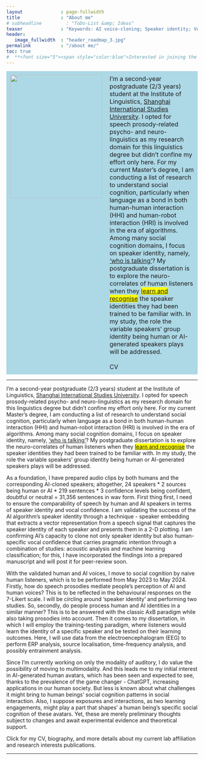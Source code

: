 ```yaml
---
layout              : page-fullwidth
title               : "About me"
# subheadline         : "ToDo-List &amp; Ideas"
teaser              : "Keywords: AI voice-cloning; Speaker identity; Vocal confidence; AI-generated avatar; Learning; EEG; fMRI"
header:
   image_fullwidth  : "header_roadmap_3.jpg"
permalink           : "/about me/"
toc: true
#  **<font size="5"><span style="color:blue">Interested in joining the SoBA Lab?</span></font>**
---
```


<div class="batch">
  <img src="{{ site.urlimg }}Alex_photo_1.jpg" alt="">
  <p class="text">I’m a second-year postgraduate (2/3 years) student at the Institute of Linguistics, <a href="https://en.wikipedia.org/wiki/Shanghai_International_Studies_University">Shanghai International Studies University</a>. I opted for speech prosody-related psycho- and neuro-linguistics as my research domain for this linguistics degree but didn’t confine my effort only here. For my current Master’s degree, I am conducting a list of research to understand social cognition, particularly when language as a bond in both human-human interaction (HHI) and human-robot interaction (HRI) is involved in the era of algorithms. Among many social cognition domains, I focus on speaker identity, namely, <a href="https://www.science.org/doi/abs/10.1126/science.1210277">‘who is talking’</a>? My postgraduate dissertation is to explore the neuro-correlates of human listeners when they <a href="https://www.jneurosci.org/content/34/33/10821.short"><span style="background-color:yellow">learn and recognise</span></a> the speaker identities they had been trained to be familiar with. In my study, the role the variable speakers’ group identity being human or AI-generated speakers plays will be addressed.<br/> <br/> CV </p>
</div>

<style>
.batch {
  background-color: lightblue;
  margin: 0px;
  display: flex;
}

img {
  width: 242px; /* Decreased by 10px */
  height: 325.5px; /* Decreased by 10px */
  flex-basis: 20%;
  padding: 10px; /* Added 10px padding */
}

.text {
  font-size: 16px;
  margin: 10px;
  flex-basis: 80%;
}
</style>



---

I’m a second-year postgraduate (2/3 years) student at the Institute of Linguistics, <a href="https://en.wikipedia.org/wiki/Shanghai_International_Studies_University">Shanghai International Studies University</a>. I opted for speech prosody-related psycho- and neuro-linguistics as my research domain for this linguistics degree but didn’t confine my effort only here. For my current Master’s degree, I am conducting a list of research to understand social cognition, particularly when language as a bond in both human-human interaction (HHI) and human-robot interaction (HRI) is involved in the era of algorithms. Among many social cognition domains, I focus on speaker identity, namely, <a href="https://www.science.org/doi/abs/10.1126/science.1210277">‘who is talking’</a>? My postgraduate dissertation is to explore the neuro-correlates of human listeners when they <a href="https://www.jneurosci.org/content/34/33/10821.short"><span style="background-color:yellow">learn and recognise</span></a> the speaker identities they had been trained to be familiar with. In my study, the role the variable speakers’ group identity being human or AI-generated speakers plays will be addressed.

As a foundation, I have prepared audio clips by both humans and the corresponding AI-cloned speakers; altogether, 24 speakers * 2 sources being human or AI * 219 sentences * 3 confidence levels being confident, doubtful or neutral = 31,356 sentences in wav form. First thing first, I need to ensure the comparability of speech by human and AI speakers in terms of speaker identity and vocal confidence. I am validating the success of the AI algorithm’s speaker identity through a technique - speaker embedding that extracts a vector representation from a speech signal that captures the speaker identity of each speaker and presents them in a 2-D plotting. I am confirming AI’s capacity to clone not only speaker identity but also human-specific vocal confidence that carries pragmatic intention through a combination of studies: acoustic analysis and machine learning classification; for this, I have incorporated the findings into a prepared manuscript and will post it for peer-review soon. 

With the validated human and AI voices, I move to social cognition by naive human listeners, which is to be performed from May 2023 to May 2024. Firstly, how do speech prosodies mediate people’s perception of AI and human voices? This is to be reflected in the behavioural responses on the 7-Likert scale. I will be circling around ‘speaker identity’ and performing two studies. So, secondly, do people process human and AI identities in a similar manner? This is to be answered with the classic AxB paradigm while also taking prosodies into account. Then it comes to my dissertation, in which I will employ the training-testing paradigm, where listeners would learn the identity of a specific speaker and be tested on their learning outcomes. Here, I will use data from the electroencephalogram (EEG) to perform ERP analysis, source localisation, time-frequency analysis, and possibly entrainment analysis. 

Since I’m currently working on only the modality of auditory, I do value the possibility of moving to multimodality. And this leads me to my initial interest in AI-generated human avatars, which has been seen and expected to see, thanks to the prevalence of the game changer - ChatGPT, increasing applications in our human society. But less is known about what challenges it might bring to human beings’ social cognition patterns in social interaction. Also, I suppose exposures and interactions, as two learning engagements, might play a part that shapes’ a human being’s specific social cognition of these avatars. Yet, these are merely preliminary thoughts subject to changes and await experimental evidence and theoretical support. 

Click for my CV, biography, and more details about my current lab affiliation and research interests publications.


---
